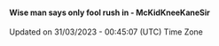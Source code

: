 #### Wise man says only fool rush in - McKidKneeKaneSir
Updated on 31/03/2023 - 00:45:07 (UTC) Time Zone
